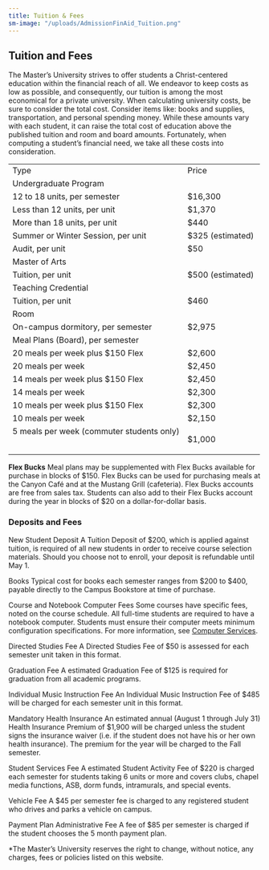 ```yaml
---
title: Tuition & Fees
sm-image: "/uploads/AdmissionFinAid_Tuition.png"
---
```


## Tuition and Fees

The Master’s University strives to offer students a Christ-centered education within the financial reach of all. We endeavor to keep costs as low as possible, and consequently, our tuition is among the most economical for a private university. When calculating university costs, be sure to consider the total cost. Consider items like: books and supplies, transportation, and personal spending money. While these amounts vary with each student, it can raise the total cost of education above the published tuition and room and board amounts. Fortunately, when computing a student’s financial need, we take all these costs into consideration.

<table border="0" class="bordered">
<tbody>
<tr>
<td class="tmc_tblTmcTableHeader boldText"><span>Type</span></td>
<td class="tmc_tblTmcTableHeader boldText"><span>Price</span></td>
</tr>
<tr>
<td class="boldText" valign="top"><span><span>Undergraduate Program</span></span></td>
<td valign="top"> </td>
</tr>
<tr>
<td valign="top">12 to 18 units, per semester</td>
<td valign="top">$16,300</td>
</tr>
<tr>
<td valign="top">Less than 12 units, per unit</td>
<td valign="top"><span>$1,370</span></td>
</tr>
<tr>
<td valign="top">More than 18 units, per unit</td>
<td valign="top">$440</td>
</tr>
<tr>
<td valign="top">Summer or Winter Session, per unit</td>
<td valign="top">$325 (estimated) </td>
</tr>
<tr>
<td valign="top">Audit, per unit</td>
<td valign="top">$50</td>
</tr>
<tr>
<td class="boldText" valign="top"><span><span>Master of Arts</span></span></td>
<td valign="top"> </td>
</tr>
<tr>
<td valign="top">Tuition, per unit</td>
<td valign="top">$500 (estimated)</td>
</tr>
<tr>
<td class="boldText" valign="top"><span>Teaching Credential</span></td>
<td valign="top"> </td>
</tr>
<tr>
<td valign="top">Tuition, per unit</td>
<td valign="top"><span>$460</span></td>
</tr>
<tr>
<td class="boldText" valign="top"><span><span>Room</span></span></td>
<td valign="top"> </td>
</tr>
<tr>
<td valign="top">On-campus dormitory, per semester</td>
<td valign="top">$2,975</td>
</tr>
<tr>
<td class="boldText" valign="top"><span><span>Meal Plans (Board), per semester</span></span></td>
<td valign="top"> </td>
</tr>
<tr>
<td valign="top">20 meals per week plus $150 Flex</td>
<td valign="top"><span>$2,600</span></td>
</tr>
<tr>
<td valign="top">20 meals per week</td>
<td valign="top"><span>$2,450</span></td>
</tr>
<tr>
<td valign="top">14 meals per week plus $150 Flex</td>
<td valign="top"><span>$2,450</span></td>
</tr>
<tr>
<td valign="top">14 meals per week</td>
<td valign="top"><span>$2,300</span></td>
</tr>
<tr>
<td valign="top">10 meals per week plus $150 Flex</td>
<td valign="top"><span>$2,300</span></td>
</tr>
<tr>
<td valign="top">10 meals per week</td>
<td valign="top"><span>$2,150</span></td>
</tr>
<tr>
<td valign="top">5 meals per week (commuter students only)</td>
<td valign="top">
<p><span>$1,</span>000</p>
</td>
</tr>
</tbody>
</table>

**Flex Bucks**
Meal plans may be supplemented with Flex Bucks available for purchase in blocks of $150. Flex Bucks can be used for purchasing meals at the Canyon Café and at the Mustang Grill (cafeteria). Flex Bucks accounts are free from sales tax. Students can also add to their Flex Bucks account during the year in blocks of $20 on a dollar-for-dollar basis.

### Deposits and Fees

New Student Deposit
A Tuition Deposit of $200, which is applied against tuition, is required of all new students in order to receive course selection materials. Should you choose not to enroll, your deposit is refundable until May 1.

Books
Typical cost for books each semester ranges from $200 to $400, payable directly to the Campus Bookstore at time of purchase.

Course and Notebook Computer Fees
Some courses have specific fees, noted on the course schedule. All full-time students are required to have a notebook computer. Students must ensure their computer meets minimum configuration specifications. For more information, see [Computer Services](http://www.masters.edu/campuslinks/computerservices/studentcompinfo/notebookguide.aspx "Computer Services").

Directed Studies Fee
A Directed Studies Fee of $50 is assessed for each semester unit taken in this format.

Graduation Fee
A estimated Graduation Fee of $125 is required for graduation from all academic programs.

Individual Music Instruction Fee
An Individual Music Instruction Fee of $485 will be charged for each semester unit in this format.

Mandatory Health Insurance
An estimated annual (August 1 through July 31) Health Insurance Premium of $1,900 will be charged unless the student signs the insurance waiver (i.e. if the student does not have his or her own health insurance). The premium for the year will be charged to the Fall semester.

Student Services Fee
A estimated Student Activity Fee of $220 is charged each semester for students taking 6 units or more and covers clubs, chapel media functions, ASB, dorm funds, intramurals, and special events.

Vehicle Fee
A $45 per semester fee is charged to any registered student who drives and parks a vehicle on campus.

Payment Plan Administrative Fee
A fee of $85 per semester is charged if the student chooses the 5 month payment plan.

\*The Master’s University reserves the right to change, without notice, any charges, fees or policies listed on this website.